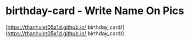 # birthday-card - Write Name On Pics

[https://thanhviet05x1d.github.io/
birthday_card/](https://thanhviet05x1d.github.io/
birthday_card/)
